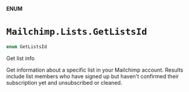 **ENUM**

# `Mailchimp.Lists.GetListsId`

```swift
enum GetListsId
```

Get list info

Get information about a specific list in your Mailchimp account. Results include list members who have signed up but haven't confirmed their subscription yet and unsubscribed or cleaned.
